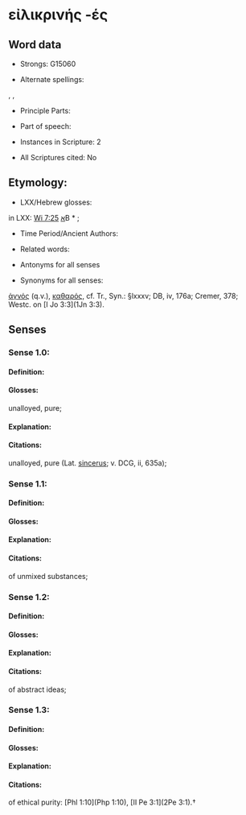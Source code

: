 # εἰλικρινής -ές

<!-- Status: S2=NeedsEdits -->
<!-- Lexica used for edits:   -->

## Word data

* Strongs: G15060

* Alternate spellings:

, , 

* Principle Parts: 


* Part of speech: 


* Instances in Scripture: 2

* All Scriptures cited: No

## Etymology: 


* LXX/Hebrew glosses: 

in LXX: [Wi 7:25](Wis.7.25) [א]()B * ;

* Time Period/Ancient Authors: 


* Related words: 

* Antonyms for all senses

* Synonyms for all senses: 

 [ἁγνός]() (q.v.), [καθαρός](), cf. Tr., Syn.: §lxxxv; DB, iv, 176a; Cremer, 378; Westc. on [I Jo 3:3](1Jn 3:3).

## Senses 


### Sense  1.0: 

#### Definition: 

#### Glosses: 

unalloyed, pure; 

#### Explanation: 


#### Citations: 

unalloyed, pure (Lat. [sincerus](); v. DCG, ii, 635a);

### Sense  1.1: 

#### Definition: 


#### Glosses:



#### Explanation:



#### Citations: 

of unmixed substances; 

### Sense  1.2: 

#### Definition: 


#### Glosses:



#### Explanation:



#### Citations: 

of abstract ideas; 

### Sense  1.3: 

#### Definition: 


#### Glosses:



#### Explanation:



#### Citations: 

of ethical purity: [Phl 1:10](Php 1:10), [II Pe 3:1](2Pe 3:1).†
